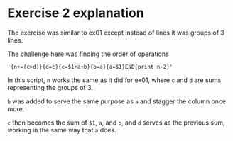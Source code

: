 # Exercise 2 explanation

The exercise was similar to ex01 except instead of lines it was groups of 3 lines.

The challenge here was finding the order of operations

`'{n+=(c>d)}{d=c}{c=$1+a+b}{b=a}{a=$1}END{print n-2}'`

In this script, `n` works the same as it did for ex01, where `c` and `d` are sums representing the groups of 3.

`b` was added to serve the same purpose as `a` and stagger the column once more.

`c` then becomes the sum of `$1`, `a`, and `b`, and `d` serves as the previous sum, working in the same way that `a` does.
